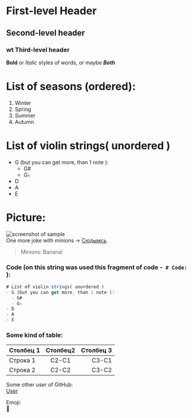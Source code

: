 # First-level Header
## Second-level header
### wt Third-level header
**Bold** or *Italic* styles of words, or maybe ***Both***

# List of seasons (ordered):
1. Winter
2. Spring
3. Summer
4. Autumn

# List of violin strings( unordered )
- G (but you can get more, than 1 note ):  
  - G#
  - G♭ 
- D
- A
- E

# Picture:
![screenshot of sample](http://cache.lovethispic.com/uploaded_images/286476-I-m-Confused.jpg)  
  One more joke with minions -> [Сюдымсь](http://funnyminions.com/wp-content/uploads/2015/10/Funny-Minions-Quotes-404.jpg)  

>Minions: Banana!

### Code (on this string was used this fragment of code -` # Code:` ):
```javascript
# List of violin strings( unordered )
- G (but you can get more, than 1 note ):  
  - G#
  - G♭ 
- D
- A
- E

```
### Some kind of table:  
| Столбец 1     |Столбец2          | Столбец 3|
| ------------- |:----------------:| -----:   |
| Строка 1      | С2-С1            | С3-С1    |
| Строка 2      | С2-С2            | С3-С2    |

  Some other user of GitHub:  
  [User](https://github.com/kelseyhightower/nocode)

  Emoji:  
  :milky_way:  

